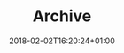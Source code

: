 ---
title: "Archive"
date: "2018-02-02T16:20:24+01:00"
lastmod: "2018-02-02T16:20:24+01:00"
description: "Here you find an archive of all the posts that I have published on the website."
---